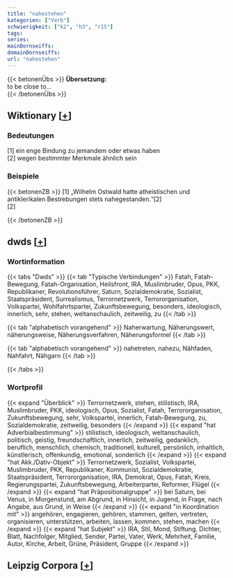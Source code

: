 ```yaml
---
title: "nahestehen"
kategorien: ["Verb"]
schwierigkeit: ["k2", "h3", "r15"]
tags:
series:
mainDornseiffs:
domainDornseiffs:
url: "nahestehen"
---
```


{{< betonenÜbs >}}
**Übersetzung:**  
to be close to...  
{{< /betonenÜbs >}}

## Wiktionary [[+](https://de.wiktionary.org/wiki/nahestehen)]

### Bedeutungen
[1] ein enge Bindung zu jemandem oder etwas haben  
[2] wegen bestimmter Merkmale ähnlich sein  

### Beispiele
{{< betonenZB >}}
[1] „Wilhelm Ostwald hatte atheistischen und antiklerikalen Bestrebungen stets nahegestanden.“[2]  
[2]  

{{< /betonenZB >}}


## dwds [[+](https://www.dwds.de/wb/nahestehen)]

### Wortinformation
{{< tabs "Dwds" >}}
{{< tab "Typische Verbindungen" >}}
Fatah, Fatah-Bewegung, Fatah-Organisation, Heilsfront, IRA, Muslimbruder, Opus, PKK, Republikaner, Revolutionsführer, Saturn, Sozialdemokratie, Sozialist, Staatspräsident, Surrealismus, Terrornetzwerk, Terrororganisation, Volkspartei, Wohlfahrtspartei, Zukunftsbewegung, besonders, ideologisch, innerlich, sehr, stehen, weltanschaulich, zeitweilig, zu
{{< /tab >}}

{{< tab "alphabetisch vorangehend" >}}
Naherwartung, Näherungswert, näherungsweise, Näherungsverfahren, Näherungsformel
{{< /tab >}}

{{< tab "alphabetisch vorangehend" >}}
nahetreten, nahezu, Nähfaden, Nahfahrt, Nähgarn
{{< /tab >}}

{{< /tabs >}}

### Wortprofil
{{< expand "Überblick" >}} Terrornetzwerk, stehen, stilistisch, IRA, Muslimbruder, PKK, ideologisch, Opus, Sozialist, Fatah, Terrororganisation, Zukunftsbewegung, sehr, Volkspartei, innerlich, Fatah-Bewegung, zu, Sozialdemokratie, zeitweilig, besonders {{< /expand >}}
{{< expand "hat Adverbialbestimmung" >}} stilistisch, ideologisch, weltanschaulich, politisch, geistig, freundschaftlich, innerlich, zeitweilig, gedanklich, beruflich, menschlich, chemisch, traditionell, kulturell, persönlich, inhaltlich, künstlerisch, offenkundig, emotional, sonderlich {{< /expand >}}
{{< expand "hat Akk./Dativ-Objekt" >}} Terrornetzwerk, Sozialist, Volkspartei, Muslimbruder, PKK, Republikaner, Kommunist, Sozialdemokratie, Staatspräsident, Terrororganisation, IRA, Demokrat, Opus, Fatah, Kreis, Regierungspartei, Zukunftsbewegung, Arbeiterpartei, Reformer, Flügel {{< /expand >}}
{{< expand "hat Präpositionalgruppe" >}} bei Saturn, bei Venus, in Morgenstund, am Abgrund, in Hinsicht, in Jugend, in Frage, nach Angabe, aus Grund, in Weise {{< /expand >}}
{{< expand "in Koordination mit" >}} angehören, engagieren, gehören, stammen, gelten, vertreten, organisieren, unterstützen, arbeiten, lassen, kommen, stehen, machen {{< /expand >}}
{{< expand "hat Subjekt" >}} IRA, Stil, Mond, Stiftung, Dichter, Blatt, Nachfolger, Mitglied, Sender, Partei, Vater, Werk, Mehrheit, Familie, Autor, Kirche, Arbeit, Grüne, Präsident, Gruppe {{< /expand >}}

## Leipzig Corpora [[+](https://corpora.uni-leipzig.de/en/res?word=nahestehen&corpusId=deu_newscrawl-public_2018)]

